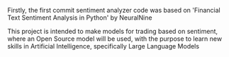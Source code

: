 Firstly, the first commit sentiment analyzer code was based on 'Financial Text Sentiment Analysis in Python' by NeuralNine

This project is intended to make models for trading based on sentiment, where an Open Source model will be used, with the purpose to learn new skills in Artificial Intelligence, specifically Large Language Models
